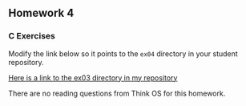## Homework 4

### C Exercises

Modify the link below so it points to the `ex04` directory in your
student repository.

[Here is a link to the ex03 directory in my repository](https://github.com/shrutiyer/ExercisesInC/tree/master/exercises/ex04)


There are no reading questions from Think OS for this homework.
